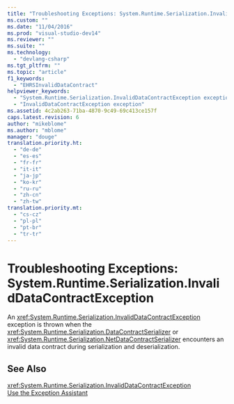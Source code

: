```yaml
---
title: "Troubleshooting Exceptions: System.Runtime.Serialization.InvalidDataContractException | Microsoft Docs"
ms.custom: ""
ms.date: "11/04/2016"
ms.prod: "visual-studio-dev14"
ms.reviewer: ""
ms.suite: ""
ms.technology: 
  - "devlang-csharp"
ms.tgt_pltfrm: ""
ms.topic: "article"
f1_keywords: 
  - "EHRSInvalidDataContract"
helpviewer_keywords: 
  - "System.Runtime.Serialization.InvalidDataContractException exception"
  - "InvalidDataContractException exception"
ms.assetid: 4c2ab263-71ba-4870-9c49-69c413ce157f
caps.latest.revision: 6
author: "mikeblome"
ms.author: "mblome"
manager: "douge"
translation.priority.ht: 
  - "de-de"
  - "es-es"
  - "fr-fr"
  - "it-it"
  - "ja-jp"
  - "ko-kr"
  - "ru-ru"
  - "zh-cn"
  - "zh-tw"
translation.priority.mt: 
  - "cs-cz"
  - "pl-pl"
  - "pt-br"
  - "tr-tr"
---
```

# Troubleshooting Exceptions: System.Runtime.Serialization.InvalidDataContractException
An <xref:System.Runtime.Serialization.InvalidDataContractException> exception is thrown when the <xref:System.Runtime.Serialization.DataContractSerializer> or <xref:System.Runtime.Serialization.NetDataContractSerializer> encounters an invalid data contract during serialization and deserialization.  
  
## See Also  
 <xref:System.Runtime.Serialization.InvalidDataContractException>   
 [Use the Exception Assistant](http://msdn.microsoft.com/en-us/Library/e0a78c50-7318-4d54-af51-40c00aea8711)